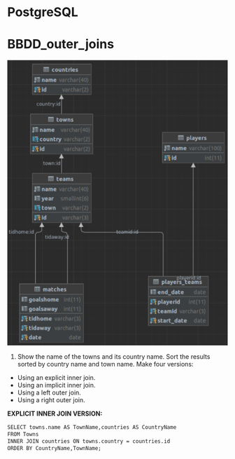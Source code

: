 # PostgreSQL


# BBDD_outer_joins

![](https://github.com/zazi479/-PostgreSQL/blob/054b0cfa57bd9e839ee6c5712184f1b6634c9d8b/mapa%20bases%20postgre.png)


1. Show the name of the towns and its country name. Sort the results sorted by country name and town name. Make four versions:
- Using an explicit inner join.
- Using an implicit inner join.
- Using a left outer join.
- Using a right outer join.



**EXPLICIT INNER JOIN VERSION:**
```
SELECT towns.name AS TownName,countries AS CountryName
FROM Towns
INNER JOIN countries ON towns.country = countries.id
ORDER BY CountryName,TownName;
```
